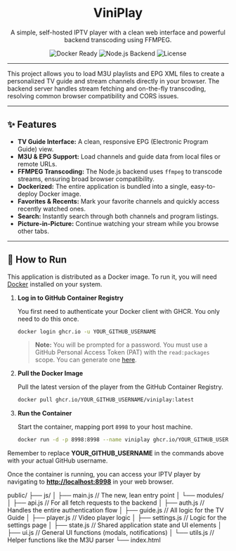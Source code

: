 <div align="center">

# ViniPlay

A simple, self-hosted IPTV player with a clean web interface and powerful backend transcoding using FFMPEG.

<p>
    <img src="https://img.shields.io/badge/docker-ready-blue.svg?style=for-the-badge&logo=docker" alt="Docker Ready">
    <img src="https://img.shields.io/badge/platform-node-green.svg?style=for-the-badge&logo=node.js" alt="Node.js Backend">
    <img src="https://img.shields.io/github/license/YOUR_GITHUB_USERNAME/viniplay?style=for-the-badge" alt="License">
</p>

</div>

---

This project allows you to load M3U playlists and EPG XML files to create a personalized TV guide and stream channels directly in your browser. The backend server handles stream fetching and on-the-fly transcoding, resolving common browser compatibility and CORS issues.

<!-- It's highly recommended to add a screenshot or a GIF of your app in action -->
<!-- 
<div align="center">
    <img src="URL_TO_YOUR_SCREENSHOT.png" alt="ARDO IPTV Player Screenshot" width="700">
</div> 
-->

---

## ✨ Features

* **TV Guide Interface:** A clean, responsive EPG (Electronic Program Guide) view.
* **M3U & EPG Support:** Load channels and guide data from local files or remote URLs.
* **FFMPEG Transcoding:** The Node.js backend uses `ffmpeg` to transcode streams, ensuring broad browser compatibility.
* **Dockerized:** The entire application is bundled into a single, easy-to-deploy Docker image.
* **Favorites & Recents:** Mark your favorite channels and quickly access recently watched ones.
* **Search:** Instantly search through both channels and program listings.
* **Picture-in-Picture:** Continue watching your stream while you browse other tabs.

---

## 🚀 How to Run

This application is distributed as a Docker image. To run it, you will need [Docker](https://docs.docker.com/get-docker/) installed on your system.

1.  **Log in to GitHub Container Registry**

    You first need to authenticate your Docker client with GHCR. You only need to do this once.
    ```bash
    docker login ghcr.io -u YOUR_GITHUB_USERNAME
    ```
    > **Note:** You will be prompted for a password. You must use a GitHub Personal Access Token (PAT) with the `read:packages` scope. You can generate one [here](https://github.com/settings/tokens/new?scopes=read:packages).

2.  **Pull the Docker Image**

    Pull the latest version of the player from the GitHub Container Registry.
    ```bash
    docker pull ghcr.io/YOUR_GITHUB_USERNAME/viniplay:latest
    ```

3.  **Run the Container**

    Start the container, mapping port `8998` to your host machine.
    ```bash
    docker run -d -p 8998:8998 --name viniplay ghcr.io/YOUR_GITHUB_USERNAME/viniplay:latest
    ```

Remember to replace **YOUR_GITHUB_USERNAME** in the commands above with your actual GitHub username.

Once the container is running, you can access your IPTV player by navigating to **[http://localhost:8998](http://localhost:8998)** in your web browser.






public/
├── js/
│   ├── main.js         // The new, lean entry point
│   └── modules/
│       ├── api.js          // For all fetch requests to the backend
│       ├── auth.js         // Handles the entire authentication flow
│       ├── guide.js        // All logic for the TV Guide
│       ├── player.js       // Video player logic
│       ├── settings.js     // Logic for the settings page
│       ├── state.js        // Shared application state and UI elements
│       ├── ui.js           // General UI functions (modals, notifications)
│       └── utils.js        // Helper functions like the M3U parser
└── index.html

